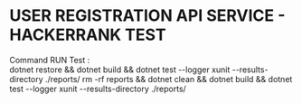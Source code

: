 # USER REGISTRATION API SERVICE - HACKERRANK TEST 

Command RUN Test :  
dotnet restore && dotnet build && dotnet test --logger xunit --results-directory ./reports/
rm -rf reports && dotnet clean && dotnet build && dotnet test --logger xunit --results-directory ./reports/
